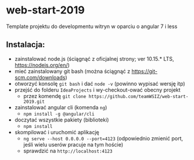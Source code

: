 # web-start-2019
Template projektu do developmentu witryn w oparciu o angular 7 i less



## Instalacja:

- zainstalować node.js (ściągnąć z oficjalnej strony; ver 10.15.* LTS, https://nodejs.org/en/)
- mieć zainstalowany git bash (można ściągnąć z https://git-scm.com/downloads)
- otworzyć konsolę `git bash` i dać `node -v` (powinno wypisać wersję itp)
- przejść do folderu `IdeaProjects` i wy-checkout-ować obecny projekt
  - przez komendę `git clone https://github.com/teamWSIZ/web-start-2019.git`
- zainstalować angular cli (komenda `ng`)
  - `npm install -g @angular/cli`
- doczytać wszystkie pakiety (biblioteki)
  - `npm install`
- skompilować i uruchomić aplikację
  - `ng serve --host 0.0.0.0 --port=4123` (odpowiednio zmienić port, jeśli wielu userów pracuje na tym hoście)
  - sprawdzić na `http://localhost:4123`
  
   
